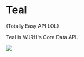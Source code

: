 Teal
====
(Totally Easy API LOL)

Teal is WJRH's Core Data API.

![](http://www.pilotfish-images.co.uk/Pens/Sharpie_Pens/Sharpie_Fine_Aqua3.jpg)
